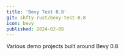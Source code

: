 ```yaml
---
title: 'Bevy Test 0.8'
git: shfty-rust/bevy-test-0.8
icon: bevy
published: 2024-02-08
---
```


Various demo projects built around Bevy 0.8
